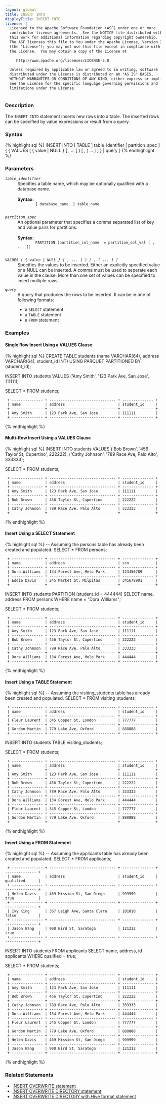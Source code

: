 ```yaml
---
layout: global
title: INSERT INTO
displayTitle: INSERT INTO
license: |
  Licensed to the Apache Software Foundation (ASF) under one or more
  contributor license agreements.  See the NOTICE file distributed with
  this work for additional information regarding copyright ownership.
  The ASF licenses this file to You under the Apache License, Version 2.0
  (the "License"); you may not use this file except in compliance with
  the License.  You may obtain a copy of the License at
 
     http://www.apache.org/licenses/LICENSE-2.0
 
  Unless required by applicable law or agreed to in writing, software
  distributed under the License is distributed on an "AS IS" BASIS,
  WITHOUT WARRANTIES OR CONDITIONS OF ANY KIND, either express or implied.
  See the License for the specific language governing permissions and
  limitations under the License.
---
```


### Description

The `INSERT INTO` statement inserts new rows into a table. The inserted rows can be specified by value expressions or result from a query.

### Syntax
{% highlight sql %}
INSERT INTO [ TABLE ] table_identifier [ partition_spec ]
    { { VALUES ( { value | NULL } [ , ... ] ) [ , ( ... ) ] } | query }
{% endhighlight %}

### Parameters
<dl>
  <dt><code><em>table_identifier</em></code></dt>
  <dd>
    Specifies a table name, which may be optionally qualified with a database name.<br><br>
    <b>Syntax:</b>
      <code>
        [ database_name. ] table_name
      </code>
  </dd>
</dl>

<dl>
  <dt><code><em>partition_spec</em></code></dt>
  <dd>
    An optional parameter that specifies a comma separated list of key and value pairs
    for partitions.<br><br>
    <b>Syntax:</b>
      <code>
        PARTITION (partition_col_name  = partition_col_val [ , ... ])
      </code>
  </dd>
</dl>

<dl>
  <dt><code><em>VALUES ( { value | NULL } [ , ... ] ) [ , ( ... ) ]</em></code></dt>
  <dd>Specifies the values to be inserted. Either an explicitly specified value or a NULL can be inserted. A comma must be used to seperate each value in the clause. More than one set of values can be specified to insert multiple rows.</dd>
</dl>

<dl>
  <dt><code><em>query</em></code></dt>
  <dd>A query that produces the rows to be inserted. It can be in one of following formats:
    <ul>
      <li>a <code>SELECT</code> statement</li>
      <li>a <code>TABLE</code> statement</li>
      <li>a <code>FROM</code> statement</li>
    </ul>
   </dd>
</dl>

### Examples
#### Single Row Insert Using a VALUES Clause
{% highlight sql %}
 CREATE TABLE students (name VARCHAR(64), address VARCHAR(64), student_id INT)
     USING PARQUET PARTITIONED BY (student_id);

 INSERT INTO students
     VALUES ('Amy Smith', '123 Park Ave, San Jose', 111111);

 SELECT * FROM students;

     + -------------- + ------------------------------ + -------------- +
     | name           | address                        | student_id     |
     + -------------- + ------------------------------ + -------------- +
     | Amy Smith      | 123 Park Ave, San Jose         | 111111         |
     + -------------- + ------------------------------ + -------------- +
{% endhighlight %}

#### Multi-Row Insert Using a VALUES Clause
{% highlight sql %}
 INSERT INTO students
     VALUES ('Bob Brown', '456 Taylor St, Cupertino', 222222),
            ('Cathy Johnson', '789 Race Ave, Palo Alto', 333333);

 SELECT * FROM students;

     + -------------- + ------------------------------ + -------------- +
     | name           | address                        | student_id     |
     + -------------- + ------------------------------ + -------------- +
     | Amy Smith      | 123 Park Ave, San Jose         | 111111         |
     + -------------- + ------------------------------ + -------------- +
     | Bob Brown      | 456 Taylor St, Cupertino       | 222222         |
     + -------------- + ------------------------------ + -------------- +
     | Cathy Johnson  | 789 Race Ave, Palo Alto        | 333333         |
     + -------------- + ------------------------------ + -------------- +
{% endhighlight %}

#### Insert Using a SELECT Statement
{% highlight sql %}
 -- Assuming the persons table has already been created and populated.
 SELECT * FROM persons;

     + -------------- + ------------------------------ + -------------- +
     | name           | address                        | ssn            |
     + -------------- + ------------------------------ + -------------- +
     | Dora Williams  | 134 Forest Ave, Melo Park      | 123456789      |
     + -------------- + ------------------------------ + -------------- +
     | Eddie Davis    | 245 Market St, Milpitas        | 345678901      |
     + -------------- + ------------------------------ + ---------------+

 INSERT INTO students PARTITION (student_id = 444444)
     SELECT name, address FROM persons WHERE name = "Dora Williams";

 SELECT * FROM students;

     + -------------- + ------------------------------ + -------------- +
     | name           | address                        | student_id     |
     + -------------- + ------------------------------ + -------------- +
     | Amy Smith      | 123 Park Ave, San Jose         | 111111         |
     + -------------- + ------------------------------ + -------------- +
     | Bob Brown      | 456 Taylor St, Cupertino       | 222222         |
     + -------------- + ------------------------------ + -------------- +
     | Cathy Johnson  | 789 Race Ave, Palo Alto        | 333333         |
     + -------------- + ------------------------------ + -------------- +
     | Dora Williams  | 134 Forest Ave, Melo Park      | 444444         |
     + -------------- + ------------------------------ + -------------- +
{% endhighlight %}

#### Insert Using a TABLE Statement
{% highlight sql %}
 -- Assuming the visiting_students table has already been created and populated.
 SELECT * FROM visiting_students;

     + -------------- + ------------------------------ + -------------- +
     | name           | address                        | student_id     |
     + -------------- + ------------------------------ + -------------- +
     | Fleur Laurent  | 345 Copper St, London          | 777777         |
     + -------------- + ------------------------------ + -------------- +
     | Gordon Martin  | 779 Lake Ave, Oxford           | 888888         |
     + -------------- + ------------------------------ + -------------- +

 INSERT INTO students TABLE visiting_students;

 SELECT * FROM students;

     + -------------- + ------------------------------ + -------------- +
     | name           | address                        | student_id     |
     + -------------- + ------------------------------ + -------------- +
     | Amy Smith      | 123 Park Ave, San Jose         | 111111         |
     + -------------- + ------------------------------ + -------------- +
     | Bob Brown      | 456 Taylor St, Cupertino       | 222222         |
     + -------------- + ------------------------------ + -------------- +
     | Cathy Johnson  | 789 Race Ave, Palo Alto        | 333333         |
     + -------------- + ------------------------------ + -------------- +
     | Dora Williams  | 134 Forest Ave, Melo Park      | 444444         |
     + -------------- + ------------------------------ + -------------- +
     | Fleur Laurent  | 345 Copper St, London          | 777777         |
     + -------------- + ------------------------------ + -------------- +
     | Gordon Martin  | 779 Lake Ave, Oxford           | 888888         |
     + -------------- + ------------------------------ + -------------- +
{% endhighlight %}

#### Insert Using a FROM Statement
{% highlight sql %}
 -- Assuming the applicants table has already been created and populated.
 SELECT * FROM applicants;

     + -------------- + ------------------------------ + -------------- + -------------- +
     | name           | address                        | student_id     | qualified      |
     + -------------- + ------------------------------ + -------------- + -------------- +
     | Helen Davis    | 469 Mission St, San Diego      | 999999         | true           |
     + -------------- + ------------------------------ + -------------- + -------------- +
     | Ivy King       | 367 Leigh Ave, Santa Clara     | 101010         | false          |
     + -------------- + ------------------------------ + -------------- + -------------- +
     | Jason Wang     | 908 Bird St, Saratoga          | 121212         | true           |
     + -------------- + ------------------------------ + -------------- + -------------- +

 INSERT INTO students
      FROM applicants SELECT name, address, id applicants WHERE qualified = true;

 SELECT * FROM students;

     + -------------- + ------------------------------ + -------------- +
     | name           | address                        | student_id     |
     + -------------- + ------------------------------ + -------------- +
     | Amy Smith      | 123 Park Ave, San Jose         | 111111         |
     + -------------- + ------------------------------ + -------------- +
     | Bob Brown      | 456 Taylor St, Cupertino       | 222222         |
     + -------------- + ------------------------------ + -------------- +
     | Cathy Johnson  | 789 Race Ave, Palo Alto        | 333333         |
     + -------------- + ------------------------------ + -------------- +
     | Dora Williams  | 134 Forest Ave, Melo Park      | 444444         |
     + -------------- + ------------------------------ + -------------- +
     | Fleur Laurent  | 345 Copper St, London          | 777777         |
     + -------------- + ------------------------------ + -------------- +
     | Gordon Martin  | 779 Lake Ave, Oxford           | 888888         |
     + -------------- + ------------------------------ + -------------- +
     | Helen Davis    | 469 Mission St, San Diego      | 999999         |
     + -------------- + ------------------------------ + -------------- +
     | Jason Wang     | 908 Bird St, Saratoga          | 121212         |
     + -------------- + ------------------------------ + -------------- +
{% endhighlight %}

### Related Statements
  * [INSERT OVERWRITE statement](sql-ref-syntax-dml-insert-overwrite-table.html)
  * [INSERT OVERWRITE DIRECTORY statement](sql-ref-syntax-dml-insert-overwrite-directory.html)
  * [INSERT OVERWRITE DIRECTORY with Hive format statement](sql-ref-syntax-dml-insert-overwrite-directory-hive.html)